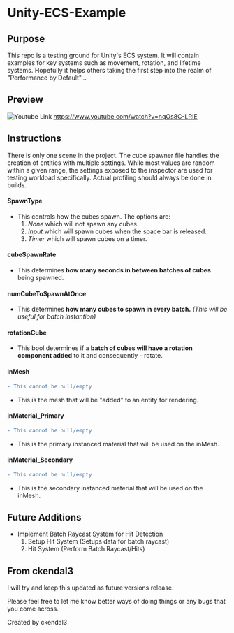 # Unity-ECS-Example

## Purpose
This repo is a testing ground for Unity's ECS system. It will contain examples for key systems such as movement, rotation, and lifetime systems. 
Hopefully it helps others taking the first step into the realm of "Performance by Default"...

## Preview
![Youtube Link](https://i.imgur.com/xtVkaqV.png)
https://www.youtube.com/watch?v=nqOs8C-LRIE

## Instructions
There is only one scene in the project. The cube spawner file handles the creation of entities with multiple settings.
While most values are random within a given range, the settings exposed to the inspector are used for testing workload specifically. Actual profiling should always be done in builds.

#### SpawnType
- This controls how the cubes spawn. The options are:
  1. *None* which will not spawn any cubes.
  2. *Input* which will spawn cubes when the space bar is released.
  3. *Timer* which will spawn cubes on a timer.

#### cubeSpawnRate
- This determines **how many seconds in between batches of cubes** being spawned.

#### numCubeToSpawnAtOnce
- This determines **how many cubes to spawn in every batch.** *(This will be useful for batch instantion)*

#### rotationCube
- This bool determines if a **batch of cubes will have a rotation component added** to it and consequently - rotate.

#### inMesh
```diff
- This cannot be null/empty
```
- This is the mesh that will be "added" to an entity for rendering.

#### inMaterial_Primary
```diff
- This cannot be null/empty
```
- This is the primary instanced material that will be used on the inMesh.

#### inMaterial_Secondary
```diff
- This cannot be null/empty
```
- This is the secondary instanced material that will be used on the inMesh.


## Future Additions
- Implement Batch Raycast System for Hit Detection
  1. Setup Hit System (Setups data for batch raycast)
  2. Hit System (Perform Batch Raycast/Hits)


## From ckendal3

I will try and keep this updated as future versions release. 

Please feel free to let me know better ways of doing things or any bugs that you come across.



Created by ckendal3
